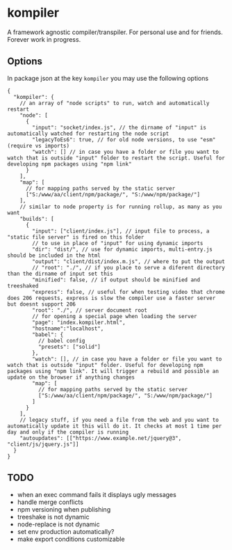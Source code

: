 # kompiler

A framework agnostic compiler/transpiler. For personal use and for friends. Forever work
in progress.

## Options

In package json at the key `kompiler` you may use the following options

```
{
  "kompiler": {
    // an array of "node scripts" to run, watch and automatically restart
    "node": [
      {
        "input": "socket/index.js", // the dirname of "input" is automatically watched for restarting the node script
        "legacyToEs6": true, // for old node versions, to use "esm" (require vs imports)
        "watch": [] // in case you have a folder or file you want to watch that is outside "input" folder to restart the script. Useful for developing npm packages using "npm link"
      }
    ],
    "map": [
      // for mapping paths served by the static server
      ["S:/www/aa/client/npm/package/", "S:/www/npm/package/"]
    ],
    // similar to node property is for running rollup, as many as you want
    "builds": [
      {
        "input": ["client/index.js"], // input file to process, a "static file server" is fired on this folder
        // to use in place of "input" for using dynamic imports
        "dir": "dist/", // use for dynamic imports, multi-entry.js should be included in the html
        "output": "client/dist/index.m.js", // where to put the output
        // "root": "./", // if you place to serve a diferent directory than the dirname of input set this
        "minified": false, // if output should be minified and treeshaked
        "express": false, // useful for when testing video that chrome does 206 requests, express is slow the compiler use a faster server but doesnt support 206
        "root": "./", // server document root
        // for opening a special page when loading the server
        "page": "index.kompiler.html",
        "hostname":"localhost",
        "babel": {
          // babel config
          "presets": ["solid"]
        },
        "watch": [], // in case you have a folder or file you want to watch that is outside "input" folder. Useful for developing npm packages using "npm link". It will trigger a rebuild and possible an update on the browser if anything changes
        "map": [
          // for mapping paths served by the static server
          ["S:/www/aa/client/npm/package/", "S:/www/npm/package/"]
        ]
      }
    ],
    // legacy stuff, if you need a file from the web and you want to automatically update it this will do it. It checks at most 1 time per day and only if the compiler is running
    "autoupdates": [["https://www.example.net/jquery@3", "client/js/jquery.js"]]
  }
}
```

## TODO

- when an exec command fails it displays ugly messages
- handle merge conflicts
- npm versioning when publishing
- treeshake is not dynamic
- node-replace is not dynamic
- set env production automatically?
- make export conditions customizable
